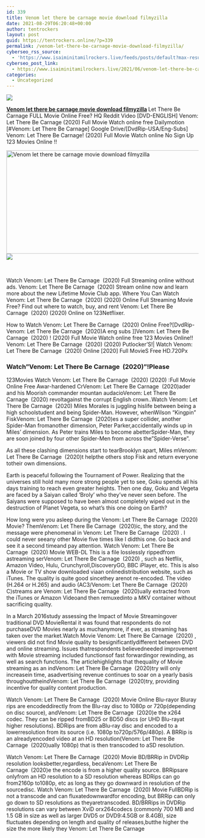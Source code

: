 ```yaml
---
id: 339
title: Venom let there be carnage movie download filmyzilla
date: 2021-08-29T06:20:48+00:00
author: tentrockers
layout: post
guid: https://tentrockers.online/?p=339
permalink: /venom-let-there-be-carnage-movie-download-filmyzilla/
cyberseo_rss_source:
  - 'https://www.isaiminitamilrockers.live/feeds/posts/default?max-results=150&start-index=1'
cyberseo_post_link:
  - https://www.isaiminitamilrockers.live/2021/06/venom-let-there-be-carnage-movie.html
categories:
  - Uncategorized
---
```

<div class="media_block">
  <img src="https://1.bp.blogspot.com/-ywUv0VgJUto/YNdDFLJ0-oI/AAAAAAAAA9U/KApkggn6xecoE1JjjiZ8lJ93gGtvvlSmACLcBGAsYHQ/s72-w539-h270-c/images-13-10.jpeg" class="media_thumbnail" />
</div>

<meta content="Venom let there be carnage movie download filmyzilla &nbsp; Let There Be Carnage FULL Movie Online Free? HQ Reddit Video [DVD-ENGLISH] Venom: Let..." name="twitter:description" />

  


<center>
</center>

**[Venom let there be carnage movie download filmyzilla](https://www.tamilrockers.co.nz/venom-2-let-there-be-carnage-full-movie-download-tamilrockers/)&nbsp;**<span face="&quot;Helvetica Neue&quot;, Verdana, Arial, &quot;ヒラギノ角ゴ Pro W3&quot;, &quot;Hiragino Kaku Gothic Pro&quot;, メイリオ, Meiryo, &quot;ＭＳ Ｐゴシック&quot;, &quot;ＭＳ ゴシック&quot;, &quot;Kozuka Gothic Pr6N&quot;, Osaka, &quot;MS PGothic&quot;, sans-serif">Let There Be Carnage FULL Movie Online Free? HQ Reddit Video [DVD-ENGLISH] Venom: Let There Be Carnage (2020) Full Movie Watch online free Dailymotion [#Venom: Let There Be Carnage] Google Drive/[DvdRip-USA/Eng-Subs] Venom: Let There Be Carnage! (2020) Full Movie Watch online No Sign Up 123 Movies Online !!</span>

<div class="separator">
  <a href="https://1.bp.blogspot.com/-ywUv0VgJUto/YNdDFLJ0-oI/AAAAAAAAA9U/KApkggn6xecoE1JjjiZ8lJ93gGtvvlSmACLcBGAsYHQ/s783/images-13-10.jpeg"><img loading="lazy" alt="Venom let there be carnage movie download filmyzilla" border="0" data-original-height="391" data-original-width="783" height="270" src="https://1.bp.blogspot.com/-ywUv0VgJUto/YNdDFLJ0-oI/AAAAAAAAA9U/KApkggn6xecoE1JjjiZ8lJ93gGtvvlSmACLcBGAsYHQ/w539-h270/images-13-10.jpeg" width="539" /></a>
</div>



<div class="separator">
  <a href="https://www.tamilrockers.co.nz/fast-and-furious-9-full-movie-download-in-tamilrockers/"><img border="0" data-original-height="250" data-original-width="300" src="https://1.bp.blogspot.com/-nfbzYVobUik/YMlpOerzdgI/AAAAAAAAA3Y/aAupsOUs_WMY6Lv7R1OtZhI6OqaRh-YAwCPcBGAYYCw/s0/e854879156f0849f3d27a89db88ed039.png" /></a>
</div>

<span face="&quot;Helvetica Neue&quot;, Verdana, Arial, &quot;ヒラギノ角ゴ Pro W3&quot;, &quot;Hiragino Kaku Gothic Pro&quot;, メイリオ, Meiryo, &quot;ＭＳ Ｐゴシック&quot;, &quot;ＭＳ ゴシック&quot;, &quot;Kozuka Gothic Pr6N&quot;, Osaka, &quot;MS PGothic&quot;, sans-serif"><br /></span>

<span face="&quot;Helvetica Neue&quot;, Verdana, Arial, &quot;ヒラギノ角ゴ Pro W3&quot;, &quot;Hiragino Kaku Gothic Pro&quot;, メイリオ, Meiryo, &quot;ＭＳ Ｐゴシック&quot;, &quot;ＭＳ ゴシック&quot;, &quot;Kozuka Gothic Pr6N&quot;, Osaka, &quot;MS PGothic&quot;, sans-serif">Watch Venom: Let There Be Carnage&nbsp;&nbsp;(2020) Full Streaming online without ads. Venom: Let There Be Carnage&nbsp;&nbsp;(2020) Stream online now and learn more about the new Lifetime Movie Club app. Where You Can Watch Venom: Let There Be Carnage&nbsp;&nbsp;(2020) (2020) Online Full Streaming Movie Free? Find out where to watch, buy, and rent Venom: Let There Be Carnage&nbsp;&nbsp;(2020) (2020) Online on 123Netflixer.</span>

<span face="&quot;Helvetica Neue&quot;, Verdana, Arial, &quot;ヒラギノ角ゴ Pro W3&quot;, &quot;Hiragino Kaku Gothic Pro&quot;, メイリオ, Meiryo, &quot;ＭＳ Ｐゴシック&quot;, &quot;ＭＳ ゴシック&quot;, &quot;Kozuka Gothic Pr6N&quot;, Osaka, &quot;MS PGothic&quot;, sans-serif">How to Watch Venom: Let There Be Carnage&nbsp;&nbsp;(2020) Online Free?[DvdRip-Venom: Let There Be Carnage&nbsp;&nbsp;(2020)A eng subs ]]Venom: Let There Be Carnage&nbsp;&nbsp;(2020) ! (2020) Full Movie Watch online free 123 Movies Online!! Venom: Let There Be Carnage&nbsp;&nbsp;(2020) (2020) Putlocker’S!| Watch Venom: Let There Be Carnage&nbsp;&nbsp;(2020) Online [2020] Full MovieS Free HD.720Px</span>

### **<span face="&quot;Helvetica Neue&quot;, Verdana, Arial, &quot;ヒラギノ角ゴ Pro W3&quot;, &quot;Hiragino Kaku Gothic Pro&quot;, メイリオ, Meiryo, &quot;ＭＳ Ｐゴシック&quot;, &quot;ＭＳ ゴシック&quot;, &quot;Kozuka Gothic Pr6N&quot;, Osaka, &quot;MS PGothic&quot;, sans-serif">Watch”Venom: Let There Be Carnage&nbsp;&nbsp;(2020)”!Please</span>**

<span face="&quot;Helvetica Neue&quot;, Verdana, Arial, &quot;ヒラギノ角ゴ Pro W3&quot;, &quot;Hiragino Kaku Gothic Pro&quot;, メイリオ, Meiryo, &quot;ＭＳ Ｐゴシック&quot;, &quot;ＭＳ ゴシック&quot;, &quot;Kozuka Gothic Pr6N&quot;, Osaka, &quot;MS PGothic&quot;, sans-serif">123Movies Watch Venom: Let There Be Carnage&nbsp;&nbsp;(2020) (2020) :Full Movie Online Free Awar-hardened CrVenom: Let There Be Carnage&nbsp;&nbsp;(2020)ader and his Moorish commander mountan audacioVenom: Let There Be Carnage&nbsp;&nbsp;(2020) revoltagainst the corrupt English crown..Watch Venom: Let There Be Carnage&nbsp;&nbsp;(2020) Miles Morales is juggling hislife between being a high schoolstudent and being Spider-Man. However, whenWilson “Kingpin” FiskVenom: Let There Be Carnage&nbsp;&nbsp;(2020)es a super collider, another Spider-Man fromanother dimension, Peter Parker,accidentally winds up in Miles’ dimension. As Peter trains Miles to become abetterSpider-Man, they are soon joined by four other Spider-Men from across the”Spider-Verse”.</span>

<span face="&quot;Helvetica Neue&quot;, Verdana, Arial, &quot;ヒラギノ角ゴ Pro W3&quot;, &quot;Hiragino Kaku Gothic Pro&quot;, メイリオ, Meiryo, &quot;ＭＳ Ｐゴシック&quot;, &quot;ＭＳ ゴシック&quot;, &quot;Kozuka Gothic Pr6N&quot;, Osaka, &quot;MS PGothic&quot;, sans-serif">As all these clashing dimensions start to tearBrooklyn apart, Miles mVenom: Let There Be Carnage&nbsp;&nbsp;(2020)t helpthe others stop Fisk and return everyone totheir own dimensions.</span>

<span face="&quot;Helvetica Neue&quot;, Verdana, Arial, &quot;ヒラギノ角ゴ Pro W3&quot;, &quot;Hiragino Kaku Gothic Pro&quot;, メイリオ, Meiryo, &quot;ＭＳ Ｐゴシック&quot;, &quot;ＭＳ ゴシック&quot;, &quot;Kozuka Gothic Pr6N&quot;, Osaka, &quot;MS PGothic&quot;, sans-serif">Earth is peaceful following the Tournament of Power. Realizing that the universes still hold many more strong people yet to see, Goku spends all his days training to reach even greater heights. Then one day, Goku and Vegeta are faced by a Saiyan called ‘Broly’ who they’ve never seen before. The Saiyans were supposed to have been almost completely wiped out in the destruction of Planet Vegeta, so what’s this one doing on Earth?</span>

<span face="&quot;Helvetica Neue&quot;, Verdana, Arial, &quot;ヒラギノ角ゴ Pro W3&quot;, &quot;Hiragino Kaku Gothic Pro&quot;, メイリオ, Meiryo, &quot;ＭＳ Ｐゴシック&quot;, &quot;ＭＳ ゴシック&quot;, &quot;Kozuka Gothic Pr6N&quot;, Osaka, &quot;MS PGothic&quot;, sans-serif">How long were you asleep during the Venom: Let There Be Carnage&nbsp;&nbsp;(2020) Movie? ThemVenom: Let There Be Carnage&nbsp;&nbsp;(2020)ic, the story, and the message were phenomenal in Venom: Let There Be Carnage&nbsp;&nbsp;(2020) . I could never seeany other Movie five times like I didthis one. Go back and see it a second timeand pay attention. Watch Venom: Let There Be Carnage&nbsp;&nbsp;(2020) Movie WEB-DL This is a file losslessly rippedfrom astreaming serVenom: Let There Be Carnage&nbsp;&nbsp;(2020) , such as Netflix, Amazon Video, Hulu, Crunchyroll,DiscoveryGO, BBC iPlayer, etc. This is also a Movie or TV show downloaded viaan onlinedistribution website, such as iTunes. The quality is quite good sincethey arenot re-encoded. The video (H.264 or H.265) and audio (AC3/Venom: Let There Be Carnage&nbsp;&nbsp;(2020) C)streams are Venom: Let There Be Carnage&nbsp;&nbsp;(2020)ually extracted from the iTunes or Amazon Videoand then remuxedinto a MKV container without sacrificing quality.</span>

<span face="&quot;Helvetica Neue&quot;, Verdana, Arial, &quot;ヒラギノ角ゴ Pro W3&quot;, &quot;Hiragino Kaku Gothic Pro&quot;, メイリオ, Meiryo, &quot;ＭＳ Ｐゴシック&quot;, &quot;ＭＳ ゴシック&quot;, &quot;Kozuka Gothic Pr6N&quot;, Osaka, &quot;MS PGothic&quot;, sans-serif">In a March 2016study assessing the Impact of Movie Streamingover traditional DVD MovieRental it was found that respondents do not purchaseDVD Movies nearly as muchanymore, if ever, as streaming has taken over the market.Watch Movie Venom: Let There Be Carnage&nbsp;&nbsp;(2020) , viewers did not find Movie quality to besignificantlydifferent between DVD and online streaming. Issues thatrespondents believedneeded improvement with Movie streaming included functionsof fast forwardingor rewinding, as well as search functions. The articlehighlights that thequality of Movie streaming as an indVenom: Let There Be Carnage&nbsp;&nbsp;(2020)try will only increasein time, asadvertising revenue continues to soar on a yearly basis throughouttheindVenom: Let There Be Carnage&nbsp;&nbsp;(2020)try, providing incentive for quality content production.</span>

<span face="&quot;Helvetica Neue&quot;, Verdana, Arial, &quot;ヒラギノ角ゴ Pro W3&quot;, &quot;Hiragino Kaku Gothic Pro&quot;, メイリオ, Meiryo, &quot;ＭＳ Ｐゴシック&quot;, &quot;ＭＳ ゴシック&quot;, &quot;Kozuka Gothic Pr6N&quot;, Osaka, &quot;MS PGothic&quot;, sans-serif">Watch Venom: Let There Be Carnage&nbsp;&nbsp;(2020) Movie Online Blu-rayor Bluray rips are encodeddirectly from the Blu-ray disc to 1080p or 720p(depending on disc source), andVenom: Let There Be Carnage&nbsp;&nbsp;(2020)e the x264 codec. They can be ripped fromBD25 or BD50 discs (or UHD Blu-rayat higher resolutions). BDRips are from aBlu-ray disc and encoded to a lowerresolution from its source (i.e. 1080p to720p/576p/480p). A BRRip is an alreadyencoded video at an HD resolution(Venom: Let There Be Carnage&nbsp;&nbsp;(2020)ually 1080p) that is then transcoded to aSD resolution.</span>

<span face="&quot;Helvetica Neue&quot;, Verdana, Arial, &quot;ヒラギノ角ゴ Pro W3&quot;, &quot;Hiragino Kaku Gothic Pro&quot;, メイリオ, Meiryo, &quot;ＭＳ Ｐゴシック&quot;, &quot;ＭＳ ゴシック&quot;, &quot;Kozuka Gothic Pr6N&quot;, Osaka, &quot;MS PGothic&quot;, sans-serif">Watch Venom: Let There Be Carnage&nbsp;&nbsp;(2020) Movie BD/BRRip in DVDRip resolution looksbetter,regardless, becaVenom: Let There Be Carnage&nbsp;&nbsp;(2020)e the encode is from a higher quality source. BRRipsare onlyfrom an HD resolution to a SD resolution whereas BDRips can go from2160p to1080p, etc as long as they go downward in resolution of the sourcedisc. Watch Venom: Let There Be Carnage&nbsp;&nbsp;(2020) Movie FullBDRip is not a transcode and can fluxatedownwardfor encoding, but BRRip can only go down to SD resolutions as theyaretranscoded. BD/BRRips in DVDRip resolutions can vary between XviD orx264codecs (commonly 700 MB and 1.5 GB in size as well as larger DVD5 or DVD9:4.5GB or 8.4GB), size fluctuates depending on length and quality of releases,butthe higher the size the more likely they Venom: Let There Be Carnage</span>

<center>
</center>